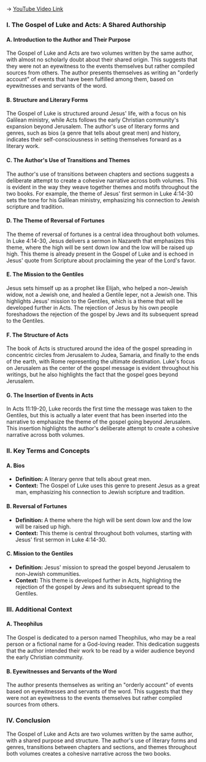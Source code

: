 -> [YouTube Video Link](https://www.youtube.com/watch?v=lPhiVT53JP0&list=PL279CFA55C51E75E0&index=9&pp=iAQB)

### I. The Gospel of Luke and Acts: A Shared Authorship
#### A. Introduction to the Author and Their Purpose

The Gospel of Luke and Acts are two volumes written by the same author, with almost no scholarly doubt about their shared origin. This suggests that they were not an eyewitness to the events themselves but rather compiled sources from others. The author presents themselves as writing an "orderly account" of events that have been fulfilled among them, based on eyewitnesses and servants of the word.

#### B. Structure and Literary Forms

The Gospel of Luke is structured around Jesus' life, with a focus on his Galilean ministry, while Acts follows the early Christian community's expansion beyond Jerusalem. The author's use of literary forms and genres, such as bios (a genre that tells about great men) and history, indicates their self-consciousness in setting themselves forward as a literary work.

#### C. The Author's Use of Transitions and Themes

The author's use of transitions between chapters and sections suggests a deliberate attempt to create a cohesive narrative across both volumes. This is evident in the way they weave together themes and motifs throughout the two books. For example, the theme of Jesus' first sermon in Luke 4:14-30 sets the tone for his Galilean ministry, emphasizing his connection to Jewish scripture and tradition.

#### D. The Theme of Reversal of Fortunes

The theme of reversal of fortunes is a central idea throughout both volumes. In Luke 4:14-30, Jesus delivers a sermon in Nazareth that emphasizes this theme, where the high will be sent down low and the low will be raised up high. This theme is already present in the Gospel of Luke and is echoed in Jesus' quote from Scripture about proclaiming the year of the Lord's favor.

#### E. The Mission to the Gentiles

Jesus sets himself up as a prophet like Elijah, who helped a non-Jewish widow, not a Jewish one, and healed a Gentile leper, not a Jewish one. This highlights Jesus' mission to the Gentiles, which is a theme that will be developed further in Acts. The rejection of Jesus by his own people foreshadows the rejection of the gospel by Jews and its subsequent spread to the Gentiles.

#### F. The Structure of Acts

The book of Acts is structured around the idea of the gospel spreading in concentric circles from Jerusalem to Judea, Samaria, and finally to the ends of the earth, with Rome representing the ultimate destination. Luke's focus on Jerusalem as the center of the gospel message is evident throughout his writings, but he also highlights the fact that the gospel goes beyond Jerusalem.

#### G. The Insertion of Events in Acts

In Acts 11:19-20, Luke records the first time the message was taken to the Gentiles, but this is actually a later event that has been inserted into the narrative to emphasize the theme of the gospel going beyond Jerusalem. This insertion highlights the author's deliberate attempt to create a cohesive narrative across both volumes.

### II. Key Terms and Concepts
#### A. Bios

*   **Definition:** A literary genre that tells about great men.
*   **Context:** The Gospel of Luke uses this genre to present Jesus as a great man, emphasizing his connection to Jewish scripture and tradition.

#### B. Reversal of Fortunes

*   **Definition:** A theme where the high will be sent down low and the low will be raised up high.
*   **Context:** This theme is central throughout both volumes, starting with Jesus' first sermon in Luke 4:14-30.

#### C. Mission to the Gentiles

*   **Definition:** Jesus' mission to spread the gospel beyond Jerusalem to non-Jewish communities.
*   **Context:** This theme is developed further in Acts, highlighting the rejection of the gospel by Jews and its subsequent spread to the Gentiles.

### III. Additional Context
#### A. Theophilus

The Gospel is dedicated to a person named Theophilus, who may be a real person or a fictional name for a God-loving reader. This dedication suggests that the author intended their work to be read by a wider audience beyond the early Christian community.

#### B. Eyewitnesses and Servants of the Word

The author presents themselves as writing an "orderly account" of events based on eyewitnesses and servants of the word. This suggests that they were not an eyewitness to the events themselves but rather compiled sources from others.

### IV. Conclusion
The Gospel of Luke and Acts are two volumes written by the same author, with a shared purpose and structure. The author's use of literary forms and genres, transitions between chapters and sections, and themes throughout both volumes creates a cohesive narrative across the two books.